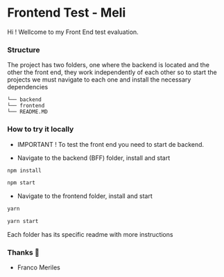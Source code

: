 # Frontend Test - Meli

Hi ! Wellcome to my Front End test evaluation.

### Structure

The project has two folders, one where the backend is located and the other the front end, they work independently of each other so to start the projects we must navigate to each one and install the necessary dependencies

```
└── backend
└── frontend
└── README.MD
```

### How to try it locally

- IMPORTANT ! To test the front end you need to start de backend.

- Navigate to the backend (BFF) folder, install and start

```sh
npm install
```

```sh
npm start
```

- Navigate to the frontend folder, install and start

```sh
yarn
```

```sh
yarn start
```

Each folder has its specific readme with more instructions

### Thanks 🙌

- Franco Meriles
